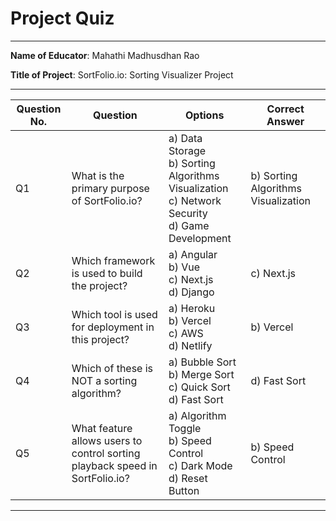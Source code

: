 # Project Quiz

---

**Name of Educator**: Mahathi Madhusdhan Rao

**Title of Project**: SortFolio.io: Sorting Visualizer Project

---

| **Question No.** | **Question**                                                                 | **Options**                      | **Correct Answer** |
|------------------|------------------------------------------------------------------------------|----------------------------------|---------------------|
| Q1               | What is the primary purpose of SortFolio.io?                                | a) Data Storage<br> b) Sorting Algorithms Visualization<br> c) Network Security<br> d) Game Development | b) Sorting Algorithms Visualization |
| Q2               | Which framework is used to build the project?                               | a) Angular<br> b) Vue<br> c) Next.js<br> d) Django | c) Next.js |
| Q3               | Which tool is used for deployment in this project?                          | a) Heroku<br> b) Vercel<br> c) AWS<br> d) Netlify | b) Vercel |
| Q4               | Which of these is NOT a sorting algorithm?                                  | a) Bubble Sort<br> b) Merge Sort<br> c) Quick Sort<br> d) Fast Sort | d) Fast Sort |
| Q5               | What feature allows users to control sorting playback speed in SortFolio.io? | a) Algorithm Toggle<br> b) Speed Control<br> c) Dark Mode<br> d) Reset Button | b) Speed Control |

---
